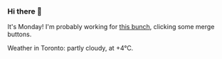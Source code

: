 ### Hi there :wave:

It's Monday! I'm probably working for [this bunch](https://github.com/kohofinancial), clicking some merge buttons.

Weather in Toronto: partly cloudy, at +4°C.
